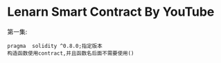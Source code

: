 # 								Lenarn Smart Contract  By  YouTube

第一集:

```
pragma  solidity ^0.8.0;指定版本
构造函数使用contract,并且函数名后面不需要使用()

```

